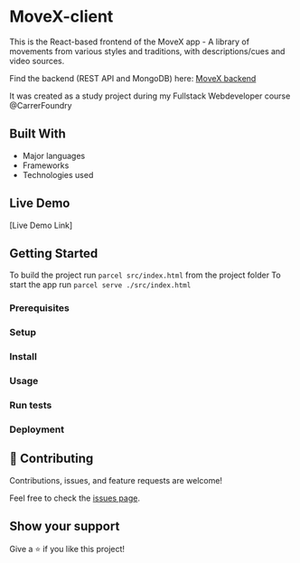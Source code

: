 # MoveX-client

This is the React-based frontend of the MoveX app - A library of movements from various styles and traditions, with descriptions/cues and video sources.

Find the backend (REST API and MongoDB) here: [MoveX backend](https://github.com/MitoMonkey/MoveX-backend)

It was created as a study project during my Fullstack Webdeveloper course @CarrerFoundry

## Built With

- Major languages
- Frameworks
- Technologies used

## Live Demo

[Live Demo Link]

## Getting Started

To build the project run `parcel src/index.html` from the project folder
To start the app run `parcel serve ./src/index.html` 

### Prerequisites

### Setup

### Install

### Usage

### Run tests

### Deployment


## 🤝 Contributing

Contributions, issues, and feature requests are welcome!

Feel free to check the [issues page](https://github.com/MitoMonkey/MoveX-client/issues).

## Show your support

Give a ⭐️ if you like this project!